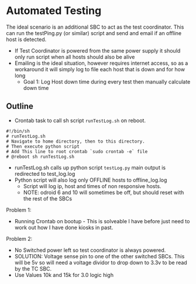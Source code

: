 # Automated Testing


The ideal scenario is an additional SBC to act as the test coordinator. This can run the testPing.py (or similar) script and send and email if an offline host is detected.

- If Test Coordinator is powered from the same power supply it should only run script when all hosts should also be alive
- Emailing is the ideal situation, however requires internet access, so as a workaround it will simply log to file each host that is down and for how long 
  - Goal 1: Log Host down time during every test then manually calculate down time
  
  
  
## Outline

- Crontab task to call sh script `runTestLog.sh` on reboot.
```
#!/bin/sh
# runTestLog.sh
# Navigate to home directory, then to this directory.
# Then execute python script
# Add This line to root crontab `sudo crontab -e` file
# @reboot sh runTestLog.sh
```
- runTestLog.sh calls up python script `testLog.py` main output is redirected to test_log.log
- Python script will also log only OFFLINE hosts to offline_log.log
	- Script will log ip, host and times of non responsive hosts.
	- NOTE: odroid 6 and 10 will sometimes be off, but should reset with the rest of the SBCs



Problem 1:
- Running Crontab on bootup - This is solveable I have before just need to work out how I have done kiosks in past.

Problem 2:
- No Switched power left so test coordinator is always powered.
- SOLUTION: Voltage sense pin to one of the other switched SBCs. This will be 5v so will need a voltage dividor to drop down to 3.3v to be read by the TC SBC.
- Use Values 10k and 15k for 3.0 logic high
  
